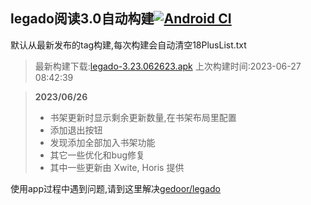 ## legado阅读3.0自动构建[![Android CI](https://github.com/10bits/gedoor-Build/workflows/Android%20CI/badge.svg)](https://github.com/10bits/gedoor-Build/actions)

默认从最新发布的tag构建,每次构建会自动清空18PlusList.txt

> 最新构建下载:[legado-3.23.062623.apk](https://github.com/EternalTimes/gedoor-Build/releases/download/legado-3.23.062623/legado-3.23.062623.apk) 上次构建时间:2023-06-27 08:42:39
<!--start-->
> **2023/06/26**
> 
> * 书架更新时显示剩余更新数量,在书架布局里配置
> * 添加退出按钮
> * 发现添加全部加入书架功能
> * 其它一些优化和bug修复
> * 其中一些更新由 Xwite, Horis 提供
<!--end-->
  
使用app过程中遇到问题,请到这里解决[gedoor/legado](https://github.com/gedoor/legado/issues)

